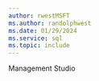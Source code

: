 ```yaml
---
author: rwestMSFT
ms.author: randolphwest
ms.date: 01/29/2024
ms.service: sql
ms.topic: include
---
```

 Management Studio
